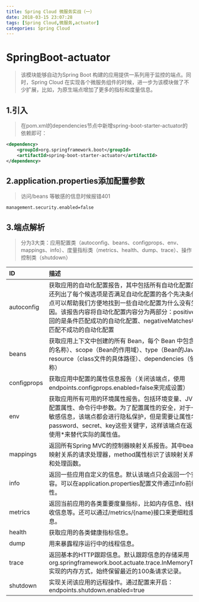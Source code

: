 ```yaml
---
title: Spring Cloud 微服务实战（一）
date: 2018-03-15 23:07:28
tags: [Spring Cloud,微服务,actuator]
categories: Spring Cloud
---
```


# SpringBoot-actuator

> 该模块能够自动为Spring Boot 构建的应用提供一系列用于监控的端点。同时，Spring Cloud 在实现各个微服务组件的时候，进一步为该模块做了不少扩展，比如，为原生端点增加了更多的指标和度量信息。

<!--more-->
## 1.引入
> 在pom.xml的dependencies节点中新增spring-boot-starter-actuator的依赖即可：
```xml
<dependency>
    <groupId>org.springframework.boot</groupId>
    <artifactId>spring-boot-starter-actuator</artifactId>
</dependency>
```
## 2.application.properties添加配置参数
> 访问/beans 等敏感的信息时候报错401
```properties
management.security.enabled=false
```
## 3.端点解析
> 分为3大类：应用配置类（autoconfig、beans、configprops、env、mappings、info）、度量指标类（metrics、health、dump、trace）、操作控制类（shutdown）

| ID  | 描述  | 敏感  |
| :------------ | :------------ | :------------ |
| autoconfig | 获取应用的自动化配置报告，其中包括所有自动化配置的候选项。同事还列出了每个候选项是否满足自动化配置的各个先决条件。所以，该端点可以帮助我们方便地找到一些自动化配置为什么没有生效的具体原因。该报告内容将自动化配置内容分为两部分：positiveMatches中返回的是条件匹配成功的自动化配置、negativeMatches中返回的是条件匹配不成功的自动化配置  | true  |
| beans | 获取应用上下文中创建的所有 Bean，每个 Bean 中包含：bean（Bean的名称）、scope（Bean的作用域）、type（Bean的Java类型）、resource（class文件的具体路径）、dependencies（依赖的Bean名称）  | true  |
| configprops | 获取应用中配置的属性信息报告（关闭该端点，使用endpoints.configprops.enabled=false来完成设置） | true  |
| env | 获取应用所有可用的环境属性报告。包括环境变量、JVM属性、应用的配置属性、命令行中参数。为了配置属性的安全，对于一些类似密码等敏感信息，该端点都会进行隐私保护，但是需要让属性名中包含password、secret、key这些关键字，这样该端点在返回它们的时候会使用*来替代实际的属性值。  | true  |
| mappings | 返回所有Spring MVC的控制器映射关系报告。其中bean属性标识了该映射关系的请求处理器，method属性标识了该映射关系的具体处理类和处理函数。 | true  |
| info | 返回一些应用自定义的信息。默认该端点只会返回一个空的JSON内容。可以在application.properties配置文件通过info前缀来设置一些属性。  | false |
| metrics | 返回当前应用的各类重要度量指标，比如内存信息、线程信息、垃圾回收信息等。还可以通过/metrics/{name}接口来更细粒度地获取度量信息。 | false |
| health | 获取应用的各类健康指标信息。 | true  |
| dump | 用来暴露程序运行中的线程信息。 | true  |
| trace | 返回基本的HTTP跟踪信息。默认跟踪信息的存储采用org.springframework.boot.actuate.trace.InMemoryTraceRepository实现的内存方式，始终保留最近的100条请求记录。 | true  |
| shutdown | 实现关闭该应用的远程操作。通过配置来开启：endpoints.shutdown.enabled=true | true  |

